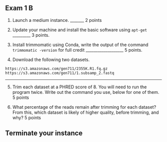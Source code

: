 Exam 1 B
--


1. Launch a medium instance.  _______ 2 points


2. Update your machine and install the basic software using ``apt-get`` _________ 3 points.



3. Install trimmomatic using Conda, write the output of the command `trimmomatic -version` for full credit ___________________ 5 points.

4. Download the following two datasets.

```
https://s3.amazonaws.com/gen711/2355K.R1.fq.gz
https://s3.amazonaws.com/gen711/1.subsamp_2.fastq

```

---

5. Trim each dataset at a PHRED score of 8. You will need to run the program twice. Write out the command you use, below for one of them. 5 points

6. What percentage of the reads remain after trimming for each dataset? From this, which dataset is likely of higher quality, before trimming, and why? 5 points



## Terminate your instance
